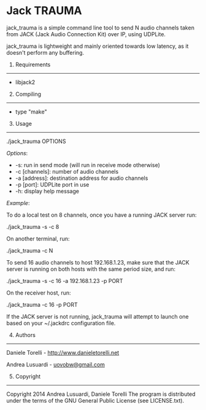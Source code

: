 Jack TRAUMA
===========

jack\_trauma is a simple command line tool to send N audio channels taken from
JACK (Jack Audio Connection Kit) over IP, using UDPLite.

jack\_trauma is lightweight and mainly oriented towards low latency, as it 
doesn't perform any buffering.


1. Requirements
---------------

* libjack2


2. Compiling
------------

* type "make"


3. Usage
--------

./jack\_trauma OPTIONS

*Options*:

* -s: run in send mode (will run in receive mode otherwise)
* -c [channels]: number of audio channels
* -a [address]: destination address for audio channels
* -p [port]: UDPLite port in use
* -h: display help message

*Example*:

To do a local test on 8 channels, once you have a running JACK server run:

./jack\_trauma -s -c 8

On another terminal, run:

./jack\_trauma -c N

To send 16 audio channels to host 192.168.1.23, make sure that the JACK
server is running on both hosts with the same period size, and run:

./jack\_trauma -s -c 16 -a 192.168.1.23 -p PORT

On the receiver host, run:

./jack\_trauma -c 16 -p PORT

If the JACK server is not running, jack\_trauma will attempt to launch one
based on your ~/.jackdrc configuration file.


4. Authors
----------

Daniele Torelli - http://www.danieletorelli.net

Andrea Lusuardi - uovobw@gmail.com 


5. Copyright
------------

Copyright 2014 Andrea Lusuardi, Daniele Torelli
The program is distributed under the terms of the GNU General Public License
(see LICENSE.txt).

